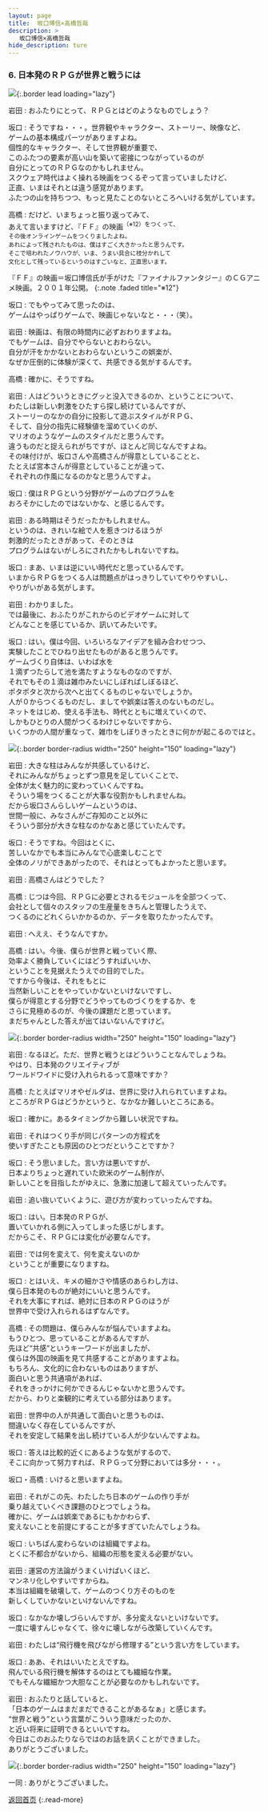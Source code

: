 ```yaml
---
layout: page
title:  坂口博信×高橋哲哉
description: >
   坂口博信×高橋哲哉
hide_description: ture
---
```


### 6. 日本発のＲＰＧが世界と戦うには

![](/interviews/jp/wii/slsjsx4j/vol1/img/mainvisual6.jpg){:.border lead loading="lazy"}

岩田
: おふたりにとって、ＲＰＧとはどのようなものでしょう？

坂口
: そうですね・・・。世界観やキャラクター、ストーリー、映像など、<br>ゲームの基本構成パーツがありますよね。<br>個性的なキャラクター、そして世界観が重要で、<br>このふたつの要素が高い山を築いて密接につながっているのが<br>自分にとってのＲＰＧなのかもしれません。<br>スクウェア時代はよく操れる映画をつくるぞって言っていましたけど、<br>正直、いまはそれとは違う感覚があります。<br>ふたつの山を持ちつつ、もっと見たことのないところへいける気がしています。

高橋
: だけど、いまちょっと振り返ってみて、<br>あえて言いますけど、『ＦＦ』の映画<SUP>（※12）をつくって、<br>その後オンラインゲームをつくりましたよね。<br>あれによって残されたものは、僕はすごく大きかったと思うんです。<br>そこで培われたノウハウが、いま、うまい具合に枝分かれして<br>文化として残っているというのはすごいなと、正直思います。

『ＦＦ』の映画＝坂口博信氏が手がけた『ファイナルファンタジー』のＣＧアニメ映画。２００１年公開。
{:.note .faded title="※12"}

坂口
: でもやってみて思ったのは、<br>ゲームはやっぱりゲームで、映画じゃないなと・・・（笑）。

岩田
: 映画は、有限の時間内に必ずおわりますよね。<br>でもゲームは、自分でやらないとおわらない。<br>自分が汗をかかないとおわらないというこの娯楽が、<br>なぜか圧倒的に体験が深くて、共感できる気がするんです。

高橋
: 確かに、そうですね。

岩田
: 人はどういうときにグッと没入できるのか、ということについて、<br>わたしは新しい刺激をひたすら探し続けているんですが、<br>ストーリーのなかの自分に投影して遊ぶスタイルがＲＰＧ、<br>そして、自分の指先に経験値を溜めていくのが、<br>マリオのようなゲームのスタイルだと思うんです。<br>違うものだと捉えられがちですが、ほとんど同じなんですよね。<br>その味付けが、坂口さんや高橋さんが得意としていることと、<br>たとえば宮本さんが得意としていることが違って、<br>それぞれの作風になるのかなと思うんですよ。

坂口
: 僕はＲＰＧという分野がゲームのプログラムを<br>おろそかにしたのではないかな、と感じるんです。

岩田
: ある時期はそうだったかもしれません。<br>というのは、きれいな絵で人を惹きつけるほうが<br>刺激的だったときがあって、そのときは<br>プログラムはないがしろにされたかもしれないですね。

坂口
: まあ、いまは逆にいい時代だと思っているんです。<br>いまからＲＰＧをつくる人は問題点がはっきりしていてやりやすいし、<br>やりがいがある気がします。

岩田
: わかりました。<br>では最後に、おふたりがこれからのビデオゲームに対して<br>どんなことを感じているか、訊いてみたいです。

坂口
: はい。僕は今回、いろいろなアイデアを組み合わせつつ、<br>実験したことでひねり出せたものがあると思うんです。<br>ゲームづくり自体は、いわば水を<br>１滴ずつたらして池を満たすようなものなのですが、<br>それでもその１滴は雑巾みたいにしぼればしぼるほど、<br>ポタポタと次から次へと出てくるものじゃないでしょうか。<br>人が０からつくるものだし、ましてや娯楽は答えのないものだし。<br>ネットをはじめ、使える手法も、時代とともに増えていくので、<br>しかもひとりの人間がつくるわけじゃないですから、<br>いくつかの人間が重なって、雑巾をしぼりきったときに何かが起こるのではと。

![](/interviews/jp/wii/slsjsx4j/vol1/img/photo16.jpg){:.border border-radius width="250" height="150" loading="lazy"}

岩田
: 大きな柱はみんなが共感しているけど、<br>それにみんながちょっとずつ意見を足していくことで、<br>全体が太く魅力的に変わっていくんですね。<br>そういう場をつくることが大事な役割かもしれませんね。<br>だから坂口さんらしいゲームというのは、<br>世間一般に、みなさんがご存知のこと以外に<br>そういう部分が大きな柱なのかなあと感じていたんです。

坂口
: そうですね。今回はとくに、<br>苦しいなかでも本当にみんなで心底楽しむことで<br>全体のノリができあがったので、それはとってもよかったと思います。

岩田
: 高橋さんはどうでした？

高橋
: じつは今回、ＲＰＧに必要とされるモジュールを全部つくって、<br>会社として個々のスタッフの生産量をきちんと管理したうえで、<br>つくるのにどれくらいかかるのか、データを取りたかったんです。

岩田
: へええ、そうなんですか。

高橋
: はい。今後、僕らが世界と戦っていく際、<br>効率よく勝負していくにはどうすればいいか、<br>ということを見据えたうえでの目的でした。<br>ですから今後は、それをもとに<br>当然新しいことをやっていかないといけないですし、<br>僕らが得意とする分野でどうやってものづくりをするか、を<br>さらに見極めるのが、今後の課題だと思っています。<br>まだちゃんとした答えが出てはいないんですけど。

![](/interviews/jp/wii/slsjsx4j/vol1/img/photo17.jpg){:.border border-radius width="250" height="150" loading="lazy"}

岩田
: なるほど。ただ、世界と戦うとはどういうことなんでしょうね。<br>やはり、日本発のクリエイティブが<br>ワールドワイドに受け入れられるって意味ですか？

高橋
: たとえばマリオやゼルダは、世界に受け入れられていますよね。<br>ところがＲＰＧはどうかというと、なかなか難しいところにある。

坂口
: 確かに。あるタイミングから難しい状況ですね。

岩田
: それはつくり手が同じパターンの方程式を<br>使いすぎたことも原因のひとつだということですか？

坂口
: そう思いました。言い方は悪いですが、<br>日本よりちょっと遅れていた欧米のゲーム制作が、<br>新しいことを目指したがゆえに、急激に加速して超えていったんです。

岩田
: 追い抜いていくように、遊び方が変わっていったんですね。

坂口
: はい。日本発のＲＰＧが、<br>置いていかれる側に入ってしまった感じがします。<br>だからこそ、ＲＰＧには変化が必要なんです。

岩田
: では何を変えて、何を変えないのか<br>ということが重要になりますね。

坂口
: とはいえ、キメの細かさや情感のあらわし方は、<br>僕ら日本発のものが絶対にいいと思うんです。<br>それを大事にすれば、絶対に日本のＲＰＧのほうが<br>世界中で受け入れられるはずなんです。

高橋
: その問題は、僕らみんなが悩んでいますよね。<br>もうひとつ、思っていることがあるんですが、<br>先ほど“共感”というキーワードが出ましたが、<br>僕らは外国の映画を見て共感することがありますよね。<br>もちろん、文化的に合わないものはありますが、<br>面白いと思う共通項があれば、<br>それをきっかけに何かできるんじゃないかと思うんです。<br>だから、わりと楽観的に考えている部分はあります。

岩田
: 世界中の人が共通して面白いと思うものは、<br>間違いなく存在しているんですが、<br>それを安定して結果を出し続けている人が少ないんですよね。

坂口
: 答えは比較的近くにあるような気がするので、<br>そこに向かって努力すれば、ＲＰＧって分野においては多分・・・。

坂口・高橋
: いけると思いますよね。

岩田
: それがこの先、わたしたち日本のゲームの作り手が<br>乗り越えていくべき課題のひとつでしょうね。<br>確かに、ゲームは娯楽であるにもかかわらず、<br>変えないことを前提にすることが多すぎていたんでしょうね。

坂口
: いちばん変わらないのは組織ですよね。<br>とくに不都合がないから、組織の形態を変える必要がない。

岩田
: 運営の方法論がうまくいけばいくほど、<br>マンネリ化しやすいですからね。<br>本当は組織を破壊して、ゲームのつくり方そのものを<br>新しくしていかないといけないんですね。

坂口
: なかなか壊しづらいんですが、多分変えないといけないです。<br>一度に壊すんじゃなくて、徐々に壊しながら改築していくんです。

岩田
: わたしは“飛行機を飛びながら修理する”という言い方をしています。

坂口
: ああ、それはいいたとえですね。<br>飛んでいる飛行機を解体するのはとても繊細な作業。<br>でもそんな繊細かつ大胆なことが必要なのかもしれないです。

岩田
: おふたりと話していると、<br>「日本のゲームはまだまだできることがあるなぁ」と感じます。<br>“世界と戦う”という言葉がこういう意味だったのか、<br>と近い将来に証明できるといいですね。<br>今日はこのおふたりならではのお話を訊くことができました。<br>ありがとうございました。

![](/interviews/jp/wii/slsjsx4j/vol1/img/photo18.jpg){:.border border-radius width="250" height="150" loading="lazy"}

一同
: ありがとうございました。

[返回首页](../../../../../)
{:.read-more}


